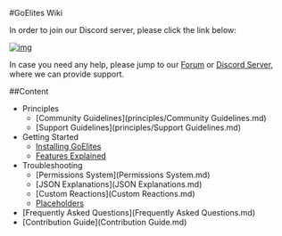 #GoElites Wiki

In order to join our Discord server, please click the link below:

[![img][img]][Discord Server]

In case you need any help, please jump to our [Forum][Forum] or [Discord Server][Discord Server], where we can provide support.

##Content
- Principles
	- [Community Guidelines](principles/Community Guidelines.md)
	- [Support Guidelines](principles/Support Guidelines.md)
- Getting Started
	- [Installing GoElites](Installation.md)
	- [Features Explained](Features.md)
- Troubleshooting
	- [Permissions System](Permissions System.md)
	- [JSON Explanations](JSON Explanations.md)
	- [Custom Reactions](Custom Reactions.md)
	- [Placeholders](Placeholders.md)
- [Frequently Asked Questions](Frequently Asked Questions.md)
- [Contribution Guide](Contribution Guide.md)

[img]: https://cdn.discordapp.com/attachments/202743183774318593/210580315381563392/discord.png
[Discord Server]: https://discord.gg/m7RctYk
[Forum]: https://goelites.net